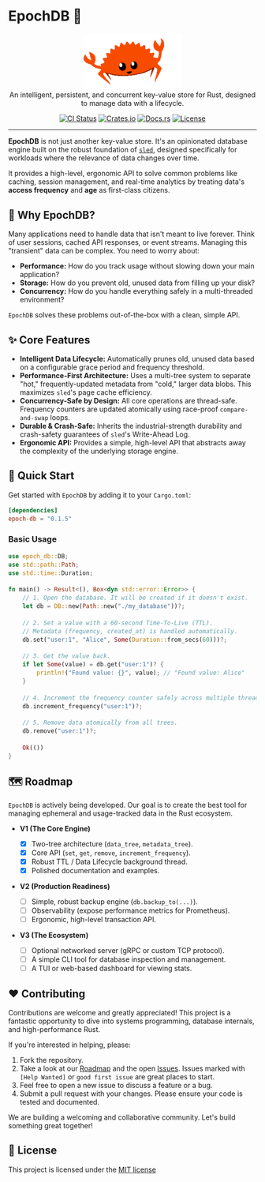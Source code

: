 # EpochDB 🦀

<p align="center">
  <img src="https://github.com/TheZoq2/ferris/blob/master/animated/output/wave.gif?raw=true" width="200" alt="Ferris the crab gif :)">
  <br>
  An intelligent, persistent, and concurrent key-value store for Rust, designed to manage data with a lifecycle.
</p>

<p align="center">
  <a href="https://github.com/FabioCanavarro/EpochDB/actions/workflows/rust.yml"><img src="https://github.com/FabioCanavarro/EpochDB/actions/workflows/rust.yml/badge.svg" alt="CI Status"></a>
  <a href="https://crates.io/crates/epoch-db"><img src="https://img.shields.io/crates/v/epoch-db.svg" alt="Crates.io"></a>
  <a href="https://docs.rs/epoch-db"><img src="https://docs.rs/epoch-db/badge.svg" alt="Docs.rs"></a>
  <a href="https://github.com/FabioCanavarro/EpochDB/blob/master/LICENSE"><img src="https://img.shields.io/badge/license-MIT%2FApache--2.0-blue.svg" alt="License"></a>
</p>

---

**EpochDB** is not just another key-value store. It's an opinionated database engine built on the robust foundation of [`sled`](https://github.com/spacejam/sled), designed specifically for workloads where the relevance of data changes over time.

It provides a high-level, ergonomic API to solve common problems like caching, session management, and real-time analytics by treating data's **access frequency** and **age** as first-class citizens.

## 🤔 Why EpochDB?

Many applications need to handle data that isn't meant to live forever. Think of user sessions, cached API responses, or event streams. Managing this "transient" data can be complex. You need to worry about:

* **Performance:** How do you track usage without slowing down your main application?
* **Storage:** How do you prevent old, unused data from filling up your disk?
* **Concurrency:** How do you handle everything safely in a multi-threaded environment?

`EpochDB` solves these problems out-of-the-box with a clean, simple API.

## ✨ Core Features

* **Intelligent Data Lifecycle:** Automatically prunes old, unused data based on a configurable grace period and frequency threshold.
* **Performance-First Architecture:** Uses a multi-tree system to separate "hot," frequently-updated metadata from "cold," larger data blobs. This maximizes `sled`'s page cache efficiency.
* **Concurrency-Safe by Design:** All core operations are thread-safe. Frequency counters are updated atomically using race-proof `compare-and-swap` loops.
* **Durable & Crash-Safe:** Inherits the industrial-strength durability and crash-safety guarantees of `sled`'s Write-Ahead Log.
* **Ergonomic API:** Provides a simple, high-level API that abstracts away the complexity of the underlying storage engine.

## 🚀 Quick Start

Get started with `EpochDB` by adding it to your `Cargo.toml`:

```toml
[dependencies]
epoch-db = "0.1.5"
````

### Basic Usage

```rust
use epoch_db::DB;
use std::path::Path;
use std::time::Duration;

fn main() -> Result<(), Box<dyn std::error::Error>> {
    // 1. Open the database. It will be created if it doesn't exist.
    let db = DB::new(Path::new("./my_database"))?;

    // 2. Set a value with a 60-second Time-To-Live (TTL).
    // Metadata (frequency, created_at) is handled automatically.
    db.set("user:1", "Alice", Some(Duration::from_secs(60)))?;
    
    // 3. Get the value back.
    if let Some(value) = db.get("user:1")? {
        println!("Found value: {}", value); // "Found value: Alice"
    }

    // 4. Increment the frequency counter safely across multiple threads.
    db.increment_frequency("user:1")?;

    // 5. Remove data atomically from all trees.
    db.remove("user:1")?;

    Ok(())
}
```

## 🗺️ Roadmap

`EpochDB` is actively being developed. Our goal is to create the best tool for managing ephemeral and usage-tracked data in the Rust ecosystem.

  * **V1 (The Core Engine)**

      * [x] Two-tree architecture (`data_tree`, `metadata_tree`).
      * [x] Core API (`set`, `get`, `remove`, `increment_frequency`).
      * [x] Robust TTL / Data Lifecycle background thread.
      * [x] Polished documentation and examples.

  * **V2 (Production Readiness)**

      * [ ] Simple, robust backup engine (`db.backup_to(...)`).
      * [ ] Observability (expose performance metrics for Prometheus).
      * [ ] Ergonomic, high-level transaction API.

  * **V3 (The Ecosystem)**

      * [ ] Optional networked server (gRPC or custom TCP protocol).
      * [ ] A simple CLI tool for database inspection and management.
      * [ ] A TUI or web-based dashboard for viewing stats.

## ❤️ Contributing

Contributions are welcome and greatly appreciated\! This project is a fantastic opportunity to dive into systems programming, database internals, and high-performance Rust.

If you're interested in helping, please:

1.  Fork the repository.
2.  Take a look at our [Roadmap](#roadmap) and the open [Issues](https://github.com/FabioCanavarro/EpochDB/issues). Issues marked with `[Help Wanted]` or `good first issue` are great places to start.
3.  Feel free to open a new issue to discuss a feature or a bug.
4.  Submit a pull request with your changes. Please ensure your code is tested and documented.

We are building a welcoming and collaborative community. Let's build something great together!

## 📜 License
This project is licensed under the [MIT license](http://opensource.org/licenses/MIT)
